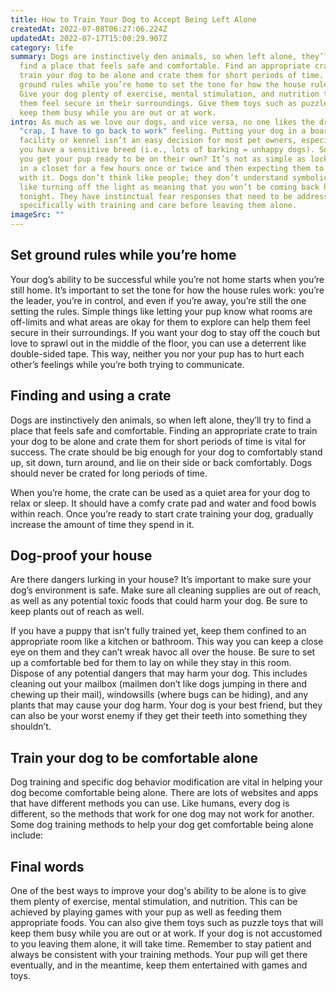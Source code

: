 ```yaml
---
title: How to Train Your Dog to Accept Being Left Alone
createdAt: 2022-07-08T06:27:06.224Z
updatedAt: 2022-07-17T15:00:29.907Z
category: life
summary: Dogs are instinctively den animals, so when left alone, they’ll try to
  find a place that feels safe and comfortable. Find an appropriate crate to
  train your dog to be alone and crate them for short periods of time. Set
  ground rules while you’re home to set the tone for how the house rules work.
  Give your dog plenty of exercise, mental stimulation, and nutrition to help
  them feel secure in their surroundings. Give them toys such as puzzle toys to
  keep them busy while you are out or at work.
intro: As much as we love our dogs, and vice versa, no one likes the dreaded
  "crap, I have to go back to work" feeling. Putting your dog in a boarding
  facility or kennel isn’t an easy decision for most pet owners, especially if
  you have a sensitive breed (i.e., lots of barking = unhappy dogs). So how can
  you get your pup ready to be on their own? It’s not as simple as locking them
  in a closet for a few hours once or twice and then expecting them to be cool
  with it. Dogs don’t think like people; they don’t understand symbolic actions
  like turning off the light as meaning that you won’t be coming back home
  tonight. They have instinctual fear responses that need to be addressed
  specifically with training and care before leaving them alone.
imageSrc: ""
---
```


## Set ground rules while you’re home

Your dog’s ability to be successful while you’re not home starts when you’re still home. It’s important to set the tone for how the house rules work: you’re the leader, you’re in control, and even if you’re away, you’re still the one setting the rules. Simple things like letting your pup know what rooms are off-limits and what areas are okay for them to explore can help them feel secure in their surroundings. If you want your dog to stay off the couch but love to sprawl out in the middle of the floor, you can use a deterrent like double-sided tape. This way, neither you nor your pup has to hurt each other’s feelings while you’re both trying to communicate.

## Finding and using a crate

Dogs are instinctively den animals, so when left alone, they’ll try to find a place that feels safe and comfortable. Finding an appropriate crate to train your dog to be alone and crate them for short periods of time is vital for success. The crate should be big enough for your dog to comfortably stand up, sit down, turn around, and lie on their side or back comfortably. Dogs should never be crated for long periods of time.

When you’re home, the crate can be used as a quiet area for your dog to relax or sleep. It should have a comfy crate pad and water and food bowls within reach. Once you’re ready to start crate training your dog, gradually increase the amount of time they spend in it.

## Dog-proof your house

Are there dangers lurking in your house? It’s important to make sure your dog’s environment is safe. Make sure all cleaning supplies are out of reach, as well as any potential toxic foods that could harm your dog. Be sure to keep plants out of reach as well.

If you have a puppy that isn’t fully trained yet, keep them confined to an appropriate room like a kitchen or bathroom. This way you can keep a close eye on them and they can’t wreak havoc all over the house. Be sure to set up a comfortable bed for them to lay on while they stay in this room.
Dispose of any potential dangers that may harm your dog. This includes cleaning out your mailbox (mailmen don’t like dogs jumping in there and chewing up their mail), windowsills (where bugs can be hiding), and any plants that may cause your dog harm. Your dog is your best friend, but they can also be your worst enemy if they get their teeth into something they shouldn’t.

## Train your dog to be comfortable alone

Dog training and specific dog behavior modification are vital in helping your dog become comfortable being alone. There are lots of websites and apps that have different methods you can use. Like humans, every dog is different, so the methods that work for one dog may not work for another. Some dog training methods to help your dog get comfortable being alone include:

## Final words

One of the best ways to improve your dog's ability to be alone is to give them plenty of exercise, mental stimulation, and nutrition. This can be achieved by playing games with your pup as well as feeding them appropriate foods. You can also give them toys such as puzzle toys that will keep them busy while you are out or at work. If your dog is not accustomed to you leaving them alone, it will take time. Remember to stay patient and always be consistent with your training methods. Your pup will get there eventually, and in the meantime, keep them entertained with games and toys.
